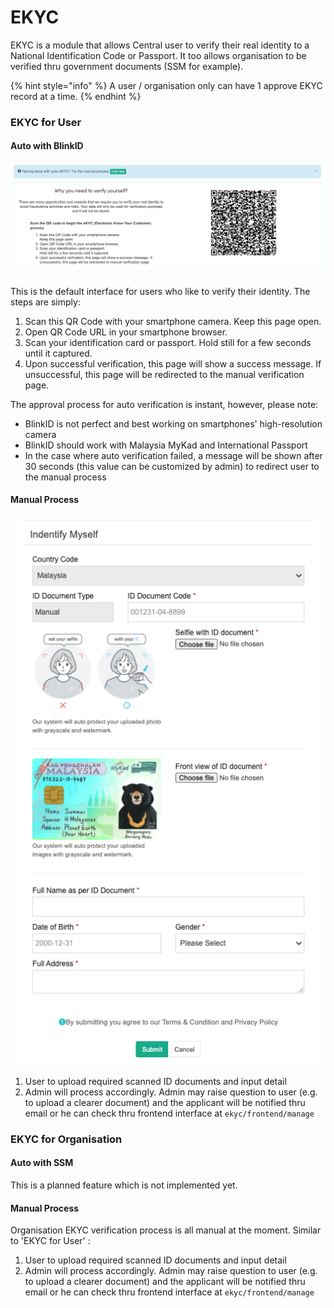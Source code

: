 # EKYC

EKYC is a module that allows Central user to verify their real identity to a National Identification Code or Passport. It too allows organisation to be verified thru government documents \(SSM for example\).

{% hint style="info" %}
A user / organisation only can have 1 approve EKYC record at a time. 
{% endhint %}

### EKYC for User

#### Auto with BlinkID

![](../../.gitbook/assets/screenshot-2021-03-31-at-9.06.15-am.png)

This is the default interface for users who like to verify their identity. The steps are simply:

1. Scan this QR Code with your smartphone camera. Keep this page open.
2. Open QR Code URL in your smartphone browser.
3. Scan your identification card or passport. Hold still for a few seconds until it captured.
4. Upon successful verification, this page will show a success message. If unsuccessful, this page will be redirected to the manual verification page.

The approval process for auto verification is instant, however, please note:

* BlinkID is not perfect and best working on smartphones' high-resolution camera
* BlinkID should work with Malaysia MyKad and International Passport
* In the case where auto verification failed, a message will be shown after 30 seconds \(this value can be customized by admin\) to redirect user to the manual process

#### Manual Process

![](../../.gitbook/assets/screenshot-2021-03-31-at-9.19.26-am.png)

1. User to upload required scanned ID documents and input detail
2. Admin will process accordingly. Admin may raise question to user \(e.g. to upload a clearer document\) and the applicant will be notified thru email or he can check thru frontend interface at  `ekyc/frontend/manage`

### EKYC for Organisation

#### Auto with SSM

This is a planned feature which is not implemented yet.

#### Manual Process

Organisation EKYC verification process is all manual at the moment. Similar to 'EKYC for User' :

1. User to upload required scanned ID documents and input detail
2. Admin will process accordingly. Admin may raise question to user \(e.g. to upload a clearer document\) and the applicant will be notified thru email or he can check thru frontend interface at  `ekyc/frontend/manage`

